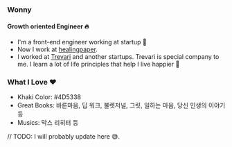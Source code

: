 ### Wonny
#### Growth oriented Engineer 🔥

- I'm a front-end engineer working at startup 🚀
- Now I work at [healingpaper](http://www.healingpaper.com/).
- I worked at [Trevari](https://trevari.co.kr/) and another startups. Trevari is special company to me. I learn a lot of life principles that help I live happier 🥰

### What I Love ❤️

- Khaki Color: #4D5338
- Great Books: 바른마음, 딥 워크, 불렛저널, 그릿, 일하는 마음, 당신 인생의 이야기 등
- Musics: 막스 리히터 등

// TODO: I will probably update here 😅.

<!--
**wonny-log/wonny-log** is a ✨ _special_ ✨ repository because its `README.md` (this file) appears on your GitHub profile.

Here are some ideas to get you started:

- 🔭 I’m currently working on ...
- 🌱 I’m currently learning ...
- 👯 I’m looking to collaborate on ...
- 🤔 I’m looking for help with ...
- 💬 Ask me about ...
- 📫 How to reach me: ...
- 😄 Pronouns: ...
- ⚡ Fun fact: ...
-->
